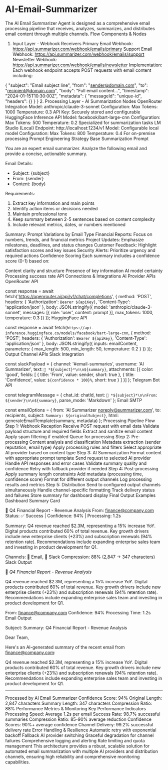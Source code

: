 # AI-Email-Summarizer

The AI Email Summarizer Agent is designed as a comprehensive email processing pipeline that receives, analyzes, summarizes, and distributes email content through multiple channels.
Flow Components & Nodes
1. Input Layer - Webhook Receivers
Primary Email Webhook: https://api.summarizer.com/webhook/emails/primary
Support Email Webhook: https://api.summarizer.com/webhook/emails/support
Newsletter Webhook: https://api.summarizer.com/webhook/emails/newsletter
Implementation: Each webhook endpoint accepts POST requests with email content including:


{
  "subject": "Email subject line",
  "from": "sender@domain.com",
  "to": "recipient@domain.com",
  "body": "Full email content...",
  "timestamp": "2024-01-15T10:30:00Z",
  "metadata": {
    "messageId": "unique-id",
    "headers": {}
  }
}
2. Processing Layer - AI Summarization Nodes
OpenRouter Integration
Model: anthropic/claude-3-sonnet
Configuration:
Max Tokens: 1000
Temperature: 0.3
API Key: Securely stored and configurable
HuggingFace Inference API
Model: facebook/bart-large-cnn
Configuration:
Max Tokens: 500
Temperature: 0.2
Specialized for summarization tasks
LM Studio (Local)
Endpoint: http://localhost:1234/v1
Model: Configurable local model
Configuration:
Max Tokens: 800
Temperature: 0.4
For on-premise processing
Prompt Engineering Strategy
Base Summarization Prompt

You are an expert email summarizer. Analyze the following email and provide a concise, actionable summary.

Email Details:
- Subject: {subject}
- From: {sender}
- Content: {body}

Requirements:
1. Extract key information and main points
2. Identify action items or decisions needed
3. Maintain professional tone
4. Keep summary between 2-5 sentences based on content complexity
5. Include relevant metrics, dates, or numbers mentioned

Summary:
Prompt Variations by Email Type
Financial Reports: Focus on numbers, trends, and financial metrics
Project Updates: Emphasize milestones, deadlines, and status changes
Customer Feedback: Highlight satisfaction scores and key issues
Security Alerts: Prioritize urgency and required actions
Confidence Scoring
Each summary includes a confidence score (0-1) based on:

Content clarity and structure
Presence of key information
AI model certainty
Processing success rate
API Connections & Integrations
AI Provider APIs
OpenRouter API

const response = await fetch('https://openrouter.ai/api/v1/chat/completions', {
  method: 'POST',
  headers: {
    'Authorization': `Bearer ${apiKey}`,
    'Content-Type': 'application/json'
  },
  body: JSON.stringify({
    model: 'anthropic/claude-3-sonnet',
    messages: [{ role: 'user', content: prompt }],
    max_tokens: 1000,
    temperature: 0.3
  })
});
HuggingFace API

const response = await fetch(`https://api-inference.huggingface.co/models/facebook/bart-large-cnn`, {
  method: 'POST',
  headers: {
    'Authorization': `Bearer ${apiKey}`,
    'Content-Type': 'application/json'
  },
  body: JSON.stringify({
    inputs: emailContent,
    parameters: {
      max_length: 500,
      min_length: 50,
      temperature: 0.2
    }
  })
});
Output Channel APIs
Slack Integration

const slackPayload = {
  channel: '#email-summaries',
  username: 'AI Summarizer',
  text: `📧 *${subject}*\n\n${summary}`,
  attachments: [{
    color: 'good',
    fields: [
      { title: 'From', value: sender, short: true },
      { title: 'Confidence', value: `${confidence * 100}%`, short: true }
    ]
  }]
};
Telegram Bot API

const telegramMessage = {
  chat_id: chatId,
  text: `📧 *${subject}*\n\nFrom: ${sender}\n\n${summary}`,
  parse_mode: 'Markdown'
};
Email SMTP

const emailOptions = {
  from: 'AI Summarizer <noreply@summarizer.com>',
  to: recipients,
  subject: `Summary: ${originalSubject}`,
  html: generateEmailTemplate(summary, metadata)
};
Processing Pipeline Flow
Step 1: Webhook Reception
Receive POST request with email data
Validate payload structure and required fields
Extract and sanitize email content
Apply spam filtering if enabled
Queue for processing
Step 2: Pre-processing
Content analysis and classification
Metadata extraction (sender reputation, email type)
Apply processing rules and filters
Select appropriate AI provider based on content type
Step 3: AI Summarization
Format content with appropriate prompt template
Send request to selected AI provider
Handle API responses and error cases
Validate summary quality and confidence
Retry with fallback provider if needed
Step 4: Post-processing
Apply summary length constraints
Add metadata (processing time, confidence score)
Format for different output channels
Log processing results and metrics
Step 5: Distribution
Send to configured output channels simultaneously
Handle channel-specific formatting
Track delivery status and failures
Store summary for dashboard display
Final Output Examples
Dashboard Summary Card

📧 Q4 Financial Report - Revenue Analysis
From: finance@company.com
Status: ✅ Success | Confidence: 94% | Processing: 1.2s

Summary: Q4 revenue reached $2.3M, representing a 15% increase YoY. 
Digital products contributed 60% of total revenue. Key growth drivers 
include new enterprise clients (+23%) and subscription renewals (94% 
retention rate). Recommendations include expanding enterprise sales 
team and investing in product development for Q1.

Channels: 📧 Email, 💬 Slack
Compression: 88% (2,847 → 347 characters)
Slack Output

📧 *Q4 Financial Report - Revenue Analysis*

Q4 revenue reached $2.3M, representing a 15% increase YoY. Digital products contributed 60% of total revenue. Key growth drivers include new enterprise clients (+23%) and subscription renewals (94% retention rate). Recommendations include expanding enterprise sales team and investing in product development for Q1.

From: finance@company.com
Confidence: 94%
Processing Time: 1.2s
Email Output

Subject: Summary: Q4 Financial Report - Revenue Analysis

Dear Team,

Here's an AI-generated summary of the recent email from finance@company.com:

Q4 revenue reached $2.3M, representing a 15% increase YoY. Digital products contributed 60% of total revenue. Key growth drivers include new enterprise clients (+23%) and subscription renewals (94% retention rate). Recommendations include expanding enterprise sales team and investing in product development for Q1.

---
Processed by AI Email Summarizer
Confidence Score: 94%
Original Length: 2,847 characters
Summary Length: 347 characters
Compression Ratio: 88%
Performance Metrics & Monitoring
Key Performance Indicators
Processing Speed: Average 1.2s per email
Success Rate: 98.7% successful summaries
Compression Ratio: 85-90% average reduction
Confidence Scores: 90%+ average confidence
Channel Delivery: 99.2% successful delivery rate
Error Handling & Resilience
Automatic retry with exponential backoff
Fallback AI provider switching
Graceful degradation for channel failures
Comprehensive logging and alerting
Rate limiting and quota management
This architecture provides a robust, scalable solution for automated email summarization with multiple AI providers and distribution channels, ensuring high reliability and comprehensive monitoring capabilities.
